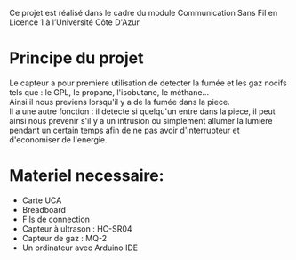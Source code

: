 Ce projet est réalisé dans le cadre du module Communication Sans Fil en Licence 1 à l’Université Côte D'Azur

# Principe du projet
Le capteur a pour premiere utilisation de detecter la fumée et les gaz nocifs tels que : le GPL, le propane, l'isobutane, le méthane...
<br/>Ainsi il nous previens lorsqu'il y a de la fumée dans la piece.
<br/>Il a une autre fonction : il detecte si quelqu'un entre dans la piece, il peut ainsi nous prevenir s'il y a un intrusion ou simplement allumer la lumiere pendant un certain temps afin de ne pas avoir d'interrupteur et d'economiser de l'energie.

# Materiel necessaire:
- Carte UCA
- Breadboard
- Fils de connection
- Capteur à ultrason : HC-SR04
- Capteur de gaz : MQ-2
- Un ordinateur avec Arduino IDE
